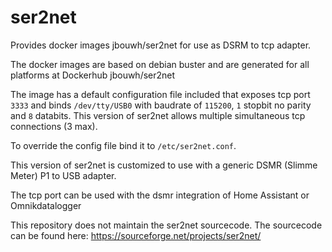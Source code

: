 # ser2net
Provides docker images jbouwh/ser2net for use as DSRM to tcp adapter.

The docker images are based on debian buster and are generated for all platforms at Dockerhub jbouwh/ser2net

The image has a default configuration file included that exposes tcp port `3333` and binds `/dev/tty/USB0` with baudrate of `115200`, `1` stopbit no parity and `8` databits.
This version of ser2net allows multiple simultaneous tcp connections (3 max).

To override the config file bind it to `/etc/ser2net.conf`.

This version of ser2net is customized to use with a generic DSMR (Slimme Meter) P1 to USB adapter.

The tcp port can be used with the dsmr integration of Home Assistant or Omnikdatalogger

This repository does not maintain the ser2net sourcecode. The sourcecode can be found here: https://sourceforge.net/projects/ser2net/
